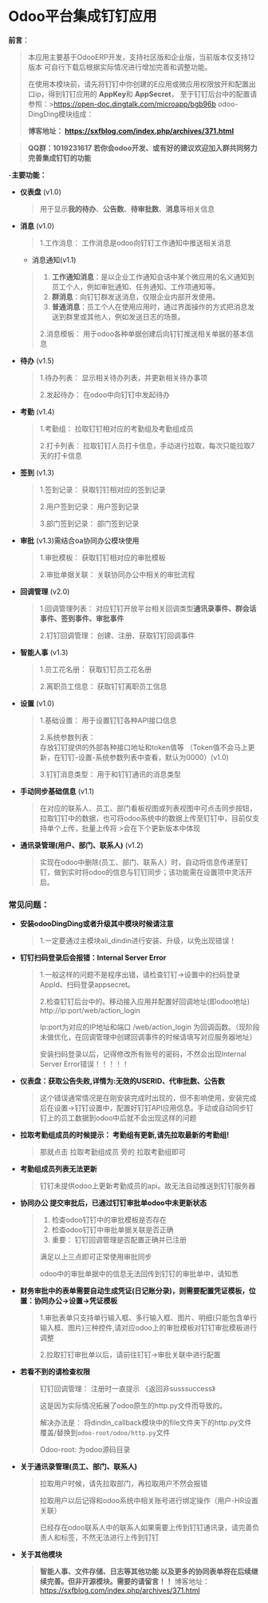 # Odoo平台集成钉钉应用

**前言**：
>
> 本应用主要基于OdooERP开发，支持社区版和企业版，当前版本仅支持12版本 可自行下载后根据实际情况进行增加完善和调整功能。
>
> 在使用本模块前，请先将钉钉中你创建的E应用或微应用权限放开和配置出口ip，得到钉钉应用的 **AppKey**和 **AppSecret**， 至于钉钉后台中的配置请参照：>https://open-doc.dingtalk.com/microapp/bgb96b
>odoo-DingDing模块组成：  
>
> **博客地址： https://sxfblog.com/index.php/archives/371.html**  

> **QQ群：1019231617 若你会odoo开发、或有好的建议欢迎加入群共同努力完善集成钉钉的功能**

-**主要功能：**
  
- **仪表盘**  (v1.0)
  > 用于显示**我的待办**、**公告数**、**待审批数**、**消息**等相关信息
  >
- **消息**  (v1.0)
  > 1.工作消息：
  > 工作消息是odoo向钉钉工作通知中推送相关消息
  - 消息通知(v1.1)

  > 1. **工作通知消息**：是以企业工作通知会话中某个微应用的名义通知到员工个人，例如审批通知、任务通知、工作项通知等。
  > 2. **群消息**：向钉钉群发送消息，仅限企业内部开发使用。
  > 3. **普通消息**：员工个人在使用应用时，通过界面操作的方式把消息发送到群里或其他人，例如发送日志的场景。
  >
  > 2.消息模板：
  > 用于odoo各种单据创建后向钉钉推送相关单据的基本信息
  >
- **待办**  (v1.5)
  > 1.待办列表：
  > 显示相关待办列表，并更新相关待办事项
  >
  > 2.发起待办：
  > 在odoo中向钉钉中发起待办
  >
- **考勤**  (v1.4)
  > 1.考勤组：
  > 拉取钉钉相对应的考勤组及考勤组成员
  >
  > 2.打卡列表：
  > 拉取钉钉人员打卡信息，手动进行拉取，每次只能拉取7天的打卡信息
  >
- **签到**  (v1.3)
  > 1.签到记录：
  > 获取钉钉相对应的签到记录
  >
  > 2.用户签到记录：
  > 用户签到记录
  >
  > 3.部门签到记录：
  > 部门签到记录
  >
- **审批**  (v1.3)需结合oa协同办公模块使用
  > 1.审批模板：
  > 获取钉钉相对应的审批模板
  >
  > 2.审批单据关联：
  > 关联协同办公中相关的审批流程
  >
- **回调管理**  (v2.0)
  > 1.回调管理列表：
  > 对应钉钉开放平台相关回调类型**通讯录事件、群会话事件、签到事件、审批事件**
  >
  > 2.钉钉回调管理：
  > 创建、注册、获取钉钉回调事件
  >
- **智能人事**  (v1.3)
  > 1.员工花名册：
  > 获取钉钉员工花名册
  >
  > 2.离职员工信息：
  > 获取钉钉离职员工信息
  >
- **设置**  (v1.0)
  > 1.基础设置：
  > 用于设置钉钉各种API接口信息
  >
  > 2.系统参数列表：   
  > 存放钉钉提供的外部各种接口地址和token值等 （Token值不会马上更新，在钉钉-设置-系统参数列表中查看，默认为0000）(v1.0)
  >
  > 3.钉钉消息类型：
  > 用于和钉钉通讯的消息类型
  
- **手动同步基础信息**   (v1.1)
  >
  >在对应的联系人、员工、部门看板视图或列表视图中可点击同步按钮，拉取钉钉中的数据，也可将odoo系统中的数据上传至钉钉中，目前仅支持单个上传，批量上传将   >会在下个更新版本中体现
  >
- **通讯录管理(用户、部门、联系人)** (v1.2)
  >
  > 实现在odoo中删除(员工、部门、联系人）时，自动将信息传递至钉钉，做到实时将odoo的信息与钉钉同步；该功能需在设置项中灵活开启。
  >
  
### 常见问题：
- **安装odooDingDing或者升级其中模块时候请注意**
  >
  > 1.一定要通过主模块ali_dindin进行安装、升级，以免出现错误！
  >
  >
- **钉钉扫码登录后会报错：Internal Server Error**
  >
  > 1.一般这样的问题不是程序出错，请检查钉钉->设置中的扫码登录AppId、扫码登录appsecret。
  >
  > 2.检查钉钉后台中的。移动接入应用并配置好回调地址(即odoo地址) http://ip:port/web/action_login
  >
  > Ip:port为对应的IP地址和端口    /web/action_login 为回调函数。（现阶段未做优化，在回调管理中创建回调事件的时候请填写对应服务器地址）
  >
  > 安装扫码登录以后，记得修改所有账号的密码，不然会出现Internal Server Error错误！！！！！
  >
- **仪表盘：获取公告失败,详情为:无效的USERID、代审批数、公告数**
  >
  > 这个错误通常情况是在刚安装完成时出现的，但不影响使用，安装完成后在设置->钉钉设置中，配置好钉钉API应用信息。手动或自动同步钉钉上的员工数据到odoo中后就不会出现这样的问题
  >
- **拉取考勤组成员的时候提示： 考勤组有更新,请先拉取最新的考勤组!**
  >
  > 那就点击 拉取考勤组成员 旁的 拉取考勤组即可
  >
- **考勤组成员列表无法更新**
  >
  > 钉钉未提供odoo上更新考勤成员的api。故无法自动推送到钉钉服务器
  >
- **协同办公 提交审批后，已通过钉钉审批单odoo中未更新状态**
  >
  > 1. 检查odoo钉钉中的审批模板是否存在
  > 2. 检查odoo钉钉中审批单据关联是否正确
  > 3. 重要： 钉钉回调管理是否配置正确并已注册
  >
  > 满足以上三点即可正常使用审批同步
  > 
  > odoo中的审批单据中的信息无法回传到钉钉的审批单中，请知悉
  >

- **财务审批中的表单需要自动生成凭证(日记账分录)，则需要配置凭证模板，位置：协同办公->设置->凭证模板**
  >
  > 1.审批表单只支持单行输入框、多行输入框、图片、明细(只能包含单行输入框、图片)三种控件,请对应odoo上的审批模板对钉钉审批模板进行调整
  >
  > 2.拉取钉钉审批单以后，请前往钉钉->审批关联中进行配置
  >
- **若看不到的请检查权限**
  >
  >钉钉回调管理： 注册时一直提示 《返回非susssuccess》
  >
  > 这是因为实际情况拓展了odoo原生的http.py文件而导致的。
  >
  > 解决办法是： 将dindin_callback模块中的file文件夹下的http.py文件 覆盖/替换到`odoo-root/odoo/http.py`文件
  >
  > Odoo-root: 为odoo源码目录
  >
- **关于通讯录管理(员工、部门、联系人)**
  >
  > 拉取用户时候，请先拉取部门，再拉取用户不然会报错
  >
  > 拉取用户以后记得和odoo系统中相关账号进行绑定操作（用户-HR设置关联）
  >
  > 已经存在odoo联系人中的联系人如果需要上传到钉钉通讯录，请完善负责人和标签，不然无法进行上传到钉钉
  >
- **关于其他模块**
  >
  > **智能人事、文件存储、日志等其他功能 以及更多的协同表单将在后续继续完善。但非开源模块。需要的请留言！！**
  > 博客地址： https://sxfblog.com/index.php/archives/371.html
